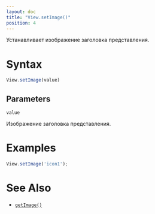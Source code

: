 ```yaml
---
layout: doc
title: "View.setImage()"
position: 4
---
```


Устанавливает изображение заголовка представления.

# Syntax

```js
View.setImage(value)
```

## Parameters

`value`

Изображение заголовка представления.

# Examples

```js
View.setImage('icon1');
```

# See Also

* [`getImage()`](../View.getImage/)
